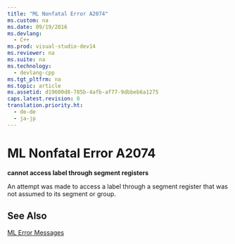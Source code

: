 ```yaml
---
title: "ML Nonfatal Error A2074"
ms.custom: na
ms.date: 09/19/2016
ms.devlang: 
  - C++
ms.prod: visual-studio-dev14
ms.reviewer: na
ms.suite: na
ms.technology: 
  - devlang-cpp
ms.tgt_pltfrm: na
ms.topic: article
ms.assetid: d19600d8-785b-4afb-af77-9dbbeb6a1275
caps.latest.revision: 8
translation.priority.ht: 
  - de-de
  - ja-jp
---
```

# ML Nonfatal Error A2074
**cannot access label through segment registers**  
  
 An attempt was made to access a label through a segment register that was not assumed to its segment or group.  
  
## See Also  
 [ML Error Messages](../vs140/ML-Error-Messages.md)